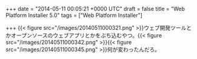 
+++
date = "2014-05-11 00:05:21 +0000 UTC"
draft = false
title = "Web Platform Installer 5.0"
tags = ["Web Platform Installer"]

+++
{{< figure src="/images/20140511000321.png"  >}}ウェブ開発ツールとかオープンソースのウェブアプリとかをぶち込むやつ。{{< figure src="/images/20140511000342.png"  >}}{{< figure src="/images/20140511000345.png"  >}}何が変わったんだろ。



